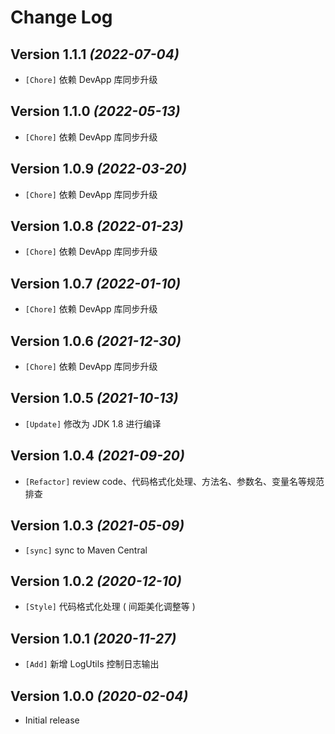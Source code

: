 Change Log
==========

Version 1.1.1 *(2022-07-04)*
----------------------------

* `[Chore]` 依赖 DevApp 库同步升级

Version 1.1.0 *(2022-05-13)*
----------------------------

* `[Chore]` 依赖 DevApp 库同步升级

Version 1.0.9 *(2022-03-20)*
----------------------------

* `[Chore]` 依赖 DevApp 库同步升级

Version 1.0.8 *(2022-01-23)*
----------------------------

* `[Chore]` 依赖 DevApp 库同步升级

Version 1.0.7 *(2022-01-10)*
----------------------------

* `[Chore]` 依赖 DevApp 库同步升级

Version 1.0.6 *(2021-12-30)*
----------------------------

* `[Chore]` 依赖 DevApp 库同步升级

Version 1.0.5 *(2021-10-13)*
----------------------------

* `[Update]` 修改为 JDK 1.8 进行编译

Version 1.0.4 *(2021-09-20)*
----------------------------

* `[Refactor]` review code、代码格式化处理、方法名、参数名、变量名等规范排查

Version 1.0.3 *(2021-05-09)*
----------------------------

* `[sync]` sync to Maven Central

Version 1.0.2 *(2020-12-10)*
----------------------------

* `[Style]` 代码格式化处理 ( 间距美化调整等 )

Version 1.0.1 *(2020-11-27)*
----------------------------

* `[Add]` 新增 LogUtils 控制日志输出

Version 1.0.0 *(2020-02-04)*
----------------------------

* Initial release
